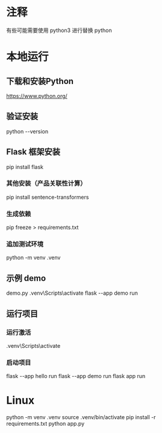 
# 注释
有些可能需要使用  python3 进行替换 python

# 本地运行

## 下载和安装Python
https://www.python.org/

## 验证安装
python --version

## Flask 框架安装
pip install flask
### 其他安装（产品关联性计算）
pip install sentence-transformers

### 生成依赖
pip freeze > requirements.txt

### 追加测试环境
python -m venv .venv

## 示例 demo
demo.py
.venv\Scripts\activate
flask --app demo run

## 运行项目

### 运行激活  
.venv\Scripts\activate

### 启动项目
flask --app hello run
flask --app demo run
flask app run

# Linux

python -m venv .venv
source .venv/bin/activate
pip install -r requirements.txt
python app.py